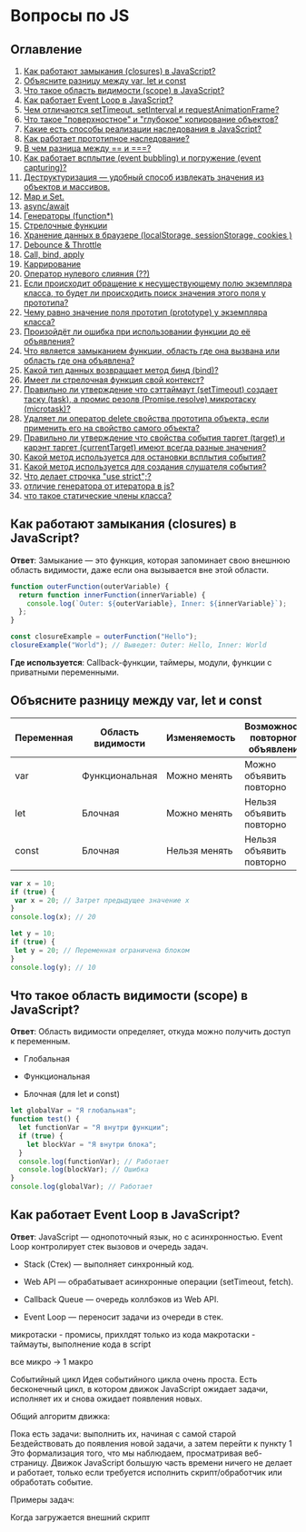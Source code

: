 # Вопросы по JS

## Оглавление
1. [Как работают замыкания (closures) в JavaScript?](#closures)
2. [Объясните разницу между var, let и const](#variables)
3. [Что такое область видимости (scope) в JavaScript?](#scope)
4. [Как работает Event Loop в JavaScript?](#eventLoop)
5. [Чем отличаются setTimeout, setInterval и requestAnimationFrame?](#timeout)
6. [Что такое "поверхностное" и "глубокое" копирование объектов?](#deepShallowCopy)
7. [Какие есть способы реализации наследования в JavaScript?](#inheritance)
8. [Как работает прототипное наследование?](#prototypes)
9. [В чем разница между == и ===?](#equals)
10. [Как работает всплытие (event bubbling) и погружение (event capturing)?](#bubbling)
11. [Деструктуризация — удобный способ извлекать значения из объектов и массивов.](#destructuring)
12. [Map и Set. ](#mapset)
13. [async/await ](#asyncawait)
14. [Генераторы (function*)](#generators)
15. [Стрелочные функции ](#arrowFunctions)
16. [Хранение данных в браузере (localStorage, sessionStorage, cookies )](#storage)
17. [Debounce & Throttle](#debounce)
18. [Call, bind, apply](#callBindApply)
19. [Каррирование](#curry)
20. [Оператор нулевого слияния (??)](#nullOperator)
21. [Если происходит обращение к несуществующему полю экземпляра класса, то будет ли происходить поиск значения этого поля у прототипа?](#notExistingField)
22. [Чему равно значение поля прототип (prototype) у экземпляра класса?](#prototypeFiledValue)
23. [Произойдёт ли ошибка при использовании функции до её объявления?](#23)
24. [Что является замыканием функции, область где она вызвана или область где она объявлена?](#24)
25. [Какой тип данных возвращает метод бинд (bind)?](#25)
26. [Имеет ли стрелочная функция свой контекст?](#26)
27. [Правильно ли утверждение что сэттаймаут (setTimeout) создает таску (task), а промис резолв (Promise.resolve) микротаску (microtask)?](#27)
28. [Удаляет ли оператор delete свойства прототипа объекта, если применить его на свойство самого объекта?](#28)
29. [Правильно ли утверждение что свойства события таргет (target) и карэнт таргет (currentTarget) имеют всегда разные значения?](#29)
30. [Какой метод используется для остановки всплытия события?](#30)
31. [Какой метод используется для создания слушателя события?](#31)
32. [Что делает строчка "use strict";?](#32)
33. [отличие генератора от итератора в js?](#33)
34. [что такое статические члены класса?](#34)


## <a id="closures">Как работают замыкания (closures) в JavaScript?</a>

**Ответ**: Замыкание — это функция, которая запоминает свою внешнюю область видимости, даже если она вызывается вне этой области.

```js
function outerFunction(outerVariable) {
  return function innerFunction(innerVariable) {
    console.log(`Outer: ${outerVariable}, Inner: ${innerVariable}`);
  };
}

const closureExample = outerFunction("Hello");
closureExample("World"); // Выведет: Outer: Hello, Inner: World

 ```

 **Где используется**: Callback-функции, таймеры, модули, функции с приватными переменными.

 ## <a id="variables">Объясните разницу между var, let и const</a> 

 | Переменная | Область видимости |	Изменяемость |	Возможность повторного объявления |
 |------------|-------------------|--------------|------------------------------------|
 | var	      | Функциональная	  | Можно менять |	Можно объявить повторно           |
 | let        |	Блочная           |	Можно менять |	Нельзя объявить повторно          |
 | const      |	Блочная           |	Нельзя менять|	Нельзя объявить повторно          |

 ```js
 var x = 10;
if (true) {
  var x = 20; // Затрет предыдущее значение x
}
console.log(x); // 20

let y = 10;
if (true) {
  let y = 20; // Переменная ограничена блоком
}
console.log(y); // 10

  ```

 ## <a id="scope">Что такое область видимости (scope) в JavaScript?</a> 

 **Ответ**: Область видимости определяет, откуда можно получить доступ к переменным.

- Глобальная

- Функциональная

- Блочная (для let и const)

```js
let globalVar = "Я глобальная";
function test() {
  let functionVar = "Я внутри функции";
  if (true) {
    let blockVar = "Я внутри блока";
  }
  console.log(functionVar); // Работает
  console.log(blockVar); // Ошибка
}
console.log(globalVar); // Работает

 ```

 ## <a id="eventLoop">Как работает Event Loop в JavaScript?</a>

 **Ответ**: JavaScript — однопоточный язык, но с асинхронностью. Event Loop контролирует стек вызовов и очередь задач.

- Stack (Стек) — выполняет синхронный код.

- Web API — обрабатывает асинхронные операции (setTimeout, fetch).

- Callback Queue — очередь коллбэков из Web API.

- Event Loop — переносит задачи из очереди в стек.

микротаски - промисы, прихлдят только из кода
макротаски - таймауты, выполнение кода в script

все микро -> 1 макро

Событийный цикл
Идея событийного цикла очень проста. Есть бесконечный цикл, в котором движок JavaScript ожидает задачи, исполняет их и снова ожидает появления новых.

Общий алгоритм движка:

Пока есть задачи:
выполнить их, начиная с самой старой
Бездействовать до появления новой задачи, а затем перейти к пункту 1
Это формализация того, что мы наблюдаем, просматривая веб-страницу. Движок JavaScript большую часть времени ничего не делает и работает, только если требуется исполнить скрипт/обработчик или обработать событие.

Примеры задач:

Когда загружается внешний скрипт <script src="...">, то задача – это выполнение этого скрипта.
Когда пользователь двигает мышь, задача – сгенерировать событие mousemove и выполнить его обработчики.
Когда истечёт таймер, установленный с помощью setTimeout(func, ...), задача – это выполнение функции func
И так далее.
Задачи поступают на выполнение – движок выполняет их – затем ожидает новые задачи (во время ожидания практически не нагружая процессор компьютера)

Может так случиться, что задача поступает, когда движок занят чем-то другим, тогда она ставится в очередь.

Очередь, которую формируют такие задачи, называют «очередью макрозадач» (macrotask queue, термин V8).

- Выбрать и исполнить старейшую задачу из очереди макрозадач (например, «script»).
- Исполнить все микрозадачи:
- Пока очередь микрозадач не пуста: - Выбрать из очереди и исполнить старейшую микрозадачу
- Отрисовать изменения страницы, если они есть.
- Если очередь макрозадач пуста – подождать, пока появится макрозадача.
- Перейти к шагу 1

 ## <a id="timeout">Чем отличаются setTimeout, setInterval и requestAnimationFrame?</a>

- setTimeout(callback, delay) – выполняет код 1 раз через указанное время.

- setInterval(callback, interval) – выполняет код многократно через указанный интервал.

- requestAnimationFrame(callback) – выполняет код перед перерисовкой кадра (60 раз в секунду).

```js
setTimeout(() => console.log("Через 2 секунды"), 2000);

let count = 0;
let interval = setInterval(() => {
  console.log(`Прошло ${++count} сек`);
  if (count === 5) clearInterval(interval);
}, 1000);

function animate() {
  console.log("Анимация кадра");
  requestAnimationFrame(animate);
}
requestAnimationFrame(animate);

 ```

 ## <a id="deepShallowCopy">Что такое "поверхностное" и "глубокое" копирование объектов?</a>

- Поверхностное копирование копирует только верхний уровень объекта.

- Глубокое копирование копирует вложенные структуры.

```js
const obj1 = { a: 1, b: { c: 2 } };
const shallowCopy = { ...obj1 };
shallowCopy.b.c = 42; // Изменит исходный объект

const deepCopy = JSON.parse(JSON.stringify(obj1)); // Глубокая копия

 ```

 ## <a id="inheritance">Какие есть способы реализации наследования в JavaScript?</a>

- Через prototype

- Через class (ES6)

- Через Object.create()

```js
class Parent {
  constructor(name) {
    this.name = name;
  }
}

class Child extends Parent {
  constructor(name, age) {
    super(name);
    this.age = age;
  }
}

 ```

 ## <a id="prototypes">Как работает прототипное наследование?</a>

```js
function Person(name) {
  this.name = name;
}
Person.prototype.sayHello = function () {
  console.log(`Hello, my name is ${this.name}`);
};

const user = new Person("Alice");
user.sayHello(); // Hello, my name is Alice

 ```

Объекты наследуют методы через цепочку прототипов (__proto__).

## <a id="equals">В чем разница между == и ===?</a>

- == — нестрогое сравнение, преобразует типы.

- === — строгое сравнение, не преобразует.

```js
console.log(5 == "5"); // true
console.log(5 === "5"); // false

 ```

## <a id="bubbling">Как работает всплытие (event bubbling) и погружение (event capturing)?</a>

```js
document.body.addEventListener(
  "click",
  () => console.log("Body"),
  true // Режим захвата (capturing)
);
document.getElementById("child").addEventListener("click", () => console.log("Child"));

 ```

Всплытие: от дочернего элемента к родителю.
Погружение: от родителя к дочернему.

## <a id="destructuring">Деструктуризация — удобный способ извлекать значения из объектов и массивов.</a>

```js
const { name, age } = { name: "Alice", age: 25 };
const [arr1, arr2] = [1, 2, 3] // arr1 = 1, arr2 = 2
 ```

## <a id="mapset">Map и Set.</a> 

**Map** – это коллекция ключ/значение, как и Object. Но основное отличие в том, что Map позволяет использовать ключи любого типа.

```js
let map = new Map();

map.set("1", "str1");    // строка в качестве ключа
map.set(1, "num1");      // цифра как ключ
map.set(true, "bool1");  // булево значение как ключ

// помните, обычный объект Object приводит ключи к строкам?
// Map сохраняет тип ключей, так что в этом случае сохранится 2 разных значения:
alert(map.get(1)); // "num1"
alert(map.get("1")); // "str1"

alert(map.size); // 3
 ```
**Map может использовать объекты в качестве ключей.**

Объект **Set** – это особый вид коллекции: «множество» значений (без ключей), где каждое значение может появляться только один раз.

```js
let set = new Set();

let john = { name: "John" };
let pete = { name: "Pete" };
let mary = { name: "Mary" };

// считаем гостей, некоторые приходят несколько раз
set.add(john);
set.add(pete);
set.add(mary);
set.add(john);
set.add(mary);

// set хранит только 3 уникальных значения
alert(set.size); // 3

for (let user of set) {
  alert(user.name); // John (потом Pete и Mary)
}
 ```
Альтернативой множеству Set может выступать массив для хранения гостей и дополнительный код для проверки уже имеющегося элемента с помощью arr.find.

## <a id="asyncawait">async/await</a> 

Существует специальный синтаксис для работы с промисами, который называется «async/await». Он удивительно прост для понимания и использования.

Ключевое слово async перед функцией гарантирует, что эта функция в любом случае вернёт промис

Ключевое слово await заставит интерпретатор JavaScript ждать до тех пор, пока промис справа от await не выполнится. После чего оно вернёт его результат, и выполнение кода продолжится.

```js
async function f() {

  let promise = new Promise((resolve, reject) => {
    setTimeout(() => resolve("готово!"), 1000)
  });

  let result = await promise; // будет ждать, пока промис не выполнится (*)

  alert(result); // "готово!"
}

f();
 ```

## <a id="generators">Генераторы (function*)</a>

Обычные функции возвращают только одно-единственное значение (или ничего).

Генераторы могут порождать (yield) множество значений одно за другим, по мере необходимости. Генераторы отлично работают с перебираемыми объектами и позволяют легко создавать потоки данных.

Для объявления генератора используется специальная синтаксическая конструкция: function*, которая называется «функция-генератор».

```js
function* generateSequence() {
  yield 1;
  yield 2;
  return 3;
}
 ```

## <a id="arrowFunctions">Стрелочные функции</a>

Стрелочная функция это короткая запись функционального выражения (function expression) без собственных привязок this, arguments и super.

У стрелочных функций нет своих привязок для arguments, super, this или new.target. Значения этих ключевых слов привязываются к внешнему лексическому окружению.

Использование call() или apply() никак не влияет на стрелочные функции.

## <a id="storage">Хранение данных в браузере (localStorage, sessionStorage, cookies )</a>

**localStorage** 

[localStorage](https://doka.guide/js/local-storage/)

Это объект, хранящийся в window, который позволяет долговременно сохранять данные в браузере. Работает как хранилище данных в формате ключ-значение — при сохранении данных мы указываем имя поля, в которое должны быть сохранены данные, и затем используем это имя для их получения.

**sessionStorage**

[sessionStorage](https://doka.guide/js/session-storage/)

Это объект, хранящийся в window, который позволяет сохранять данные в браузере на время сессии. Этот тип хранилища очень похож на localStorage и работает как хранилище данных в формате ключ-значение. При сохранении данных мы указываем имя поля, в которое должны быть сохранены данные, и затем используем это имя для их получения.

- Сессия страницы создаётся при открытии новой вкладки браузера. Сессия остаётся активной до тех пор, пока открыта вкладка, а состояние сессии сохраняется между перезагрузками. Открытие новой вкладки с таким же адресом приведёт к созданию новой сессии.
- Значения хранятся в виде строк. При попытке сохранения других типов данных, они будут приведены к строке. Например, если записать число, то при чтении нам вернётся число, записанное в строку.
- Максимальный объем данных ограничен размером 5MB.

**cookies**

[cookies](https://doka.guide/js/cookie/)

При разработке сайтов часть информации (например, токен авторизации или данные пользователя) нужно хранить и читать как в браузере, так и на сервере. Для этого используют Cookie (произносится «куки»).

>Куки передаются в виде HTTP-заголовка, это накладывает на них ограничения. Например, максимальный размер куки в 4096 байт или отсутствие в содержимом пробелов или запятых. Чтобы обезопасить содержимое, можно закодировать его с помощью функции encodeURIComponent().

## <a id="debounce">Debounce & Throttle</a>

**Debounce (устранение дрожания)**

Debounce позволяет задерживать выполнение функции, пока не пройдет определенное время с момента последнего вызова.
Используется, когда событие вызывается слишком часто (например, ввод в поле поиска).

Пример использования:
- Автодополнение при вводе текста

- Обновление фильтров по мере ввода текста

- Оптимизация запросов на сервер

```js
function debounce(func, delay) {
  let timeout;
  return function (...args) {
    clearTimeout(timeout);
    timeout = setTimeout(() => func.apply(this, args), delay);
  };
}

// Пример использования
const searchInput = document.getElementById("search");

searchInput.addEventListener(
  "input",
  debounce((event) => {
    console.log("Запрос на сервер: ", event.target.value);
  }, 500)
);

```

```ts
import { useState, useEffect } from 'react';

export function useDebounceValue<valueType>(value: valueType, delay: number) {
    const [debouncedValue, setDebouncedValue] = useState(value);

    useEffect(
        () => {
            const timer = setTimeout(() => {
                setDebouncedValue(value);
            }, delay);

            return () => {
                clearTimeout(timer);
            };
        },
        [value, delay],
    );
    return debouncedValue;
}
```

Как работает:
При каждом вводе символа предыдущий таймер сбрасывается (clearTimeout), и функция вызывается только после завершения паузы.

**Throttle (ограничение частоты вызова)**

Throttle позволяет вызывать функцию не чаще, чем раз в указанный интервал времени.
Используется, когда нужно ограничить частоту вызовов (например, скролл или ресайз).

Пример использования:
- Обработчик скролла (scroll)

- Изменение размеров окна (resize)

- Обновление положения элементов при скролле

```js
function throttle(func, interval) {
  let lastTime = 0;
  return function (...args) {
    const now = Date.now();
    if (now - lastTime >= interval) {
      func.apply(this, args);
      lastTime = now;
    }
  };
}

// Пример использования
window.addEventListener(
  "scroll",
  throttle(() => {
    console.log("Событие скролла обработано");
  }, 1000)
);

 ```

Как работает:
Функция выполняется не чаще, чем раз в interval миллисекунд, игнорируя остальные вызовы в этом промежутке. 

## <a id="callBindApply">Call, bind, apply</a>

У объектов в JS есть свои свойства и методы. Один объект не может воспользоваться методом другого объекта и наоборот. Эти ограничения позволяют обойти методы bind(), call() и apply(). `Эти методы используются для привязки функции к обекту и позволяют ее вызвать так, будто она принадлежит этому объекту`.

**Метод call()**

Вызывает функцию с заданным контекстом. Т. е. можно привязать функцию к объекту, как если бы она ему принадлежала: 

```js
let obj = {
	num: 2
};

function add(a) {
	return this.num + a;
}
```

Так как в функции add нет свойства num, то вызвать this.num не получится. Но можно привязать объект obj у которого такое свойство есть.


add.call(obj, 3) // первый параметр - объект к которому надо привязать ф-цию
                 // далее перечисляются параметры для самой ф-ции (add)

**Применение метода call() в JS**

Метод call() может использоваться для создания цепочек конструкторов объектов, для вызова анонимной ф-ции (например, в цикле для массива объектов), для выполнения ф-ции с объектом (пример с ф-цией add).

**Метод apply()**

Аналогичен методу call(), отличие в том, что аргументы для привязываемой ф-ции передаются в виде массива, а не через запятую.

```js
let obj = { num: 2 };

function add(a, b) {
	 return this.num + a + b;
}

add.apply(obj, [3, 5]);
```


**Применение метода apply() в JS**

Все то же самое что и у call(), плюс можно использовать для добавления одного массива к другому (используя push()).


const numbers = [1, 2, 3]
const moreNumbers = [4, 5, 6]

numbers.push.apply(numbers, moreNumbers)

**Метод bind()**

Отличается от call() и apply() тем, что возвращает не вычесленное значение, а функцию, которую можно использовать в нужный момент.

```js
let obj = { num: 2 };

function add(a, b) {
	 return this.num + a + b;
}

const func = add.bind(obj, 3, 5);

func();
```

**Применение метода bind() в JS**
bind() применяется для создания привязанной ф-ции. Посредством bind() можно создать ф-цию привязанную к объекту. При этом не имеет значения где и когда она будет вызвана. 


## <a id="curry">Каррирование</a>

Каррирование – это трансформация функций таким образом, чтобы они принимали аргументы не как f(a, b, c), а как f(a)(b)(c)

## <a id="nullOperator">Оператор нулевого слияния (??)</a>

Оператор нулевого слияния (??) — это логический оператор, возвращающий значение правого операнда, если значение левого операнда содержит null или undefined, в противном случае возвращается значение левого операнда.

## <a id="notExistingField">Если происходит обращение к несуществующему полю экземпляра класса, то будет ли происходить поиск значения этого поля у прототипа?</a>

Да, будет.

В JavaScript (и в других языках с прототипным наследованием) если у экземпляра класса (объекта) запрашивается свойство, которого у него нет, интерпретатор будет искать это свойство у его прототипа, и так далее вверх по цепочке прототипов, пока:

- Не найдёт свойство — в этом случае возвращается его значение.

- Или не дойдёт до конца цепочки (null) — тогда возвращается undefined.

## <a id="prototypeFiledValue">Чему равно значение поля прототип (prototype) у экземпляра класса?</a>

У экземпляра класса нет поля prototype — это важно!

Поле prototype существует у функций-конструкторов (включая классы в JavaScript), а экземпляры этих классов/функций имеют ссылку на прототип через скрытое свойство [[Prototype]], которое можно получить через:

Object.getPrototypeOf(obj)

или через устаревшее *obj.__proto__*

## <a id="23">Произойдёт ли ошибка при использовании функции до её объявления?</a>

Function Declaration — ошибки не будет (функция всплывает)
Function Expression — ошибка будет, если вызвать до объявления

## <a id="24">Что является замыканием функции, область где она вызвана или область где она объявлена?</a>

Замыкание функции — это область, в которой она была объявлена, а не вызвана.

Именно лексическая область видимости (lexical scope) определяет, какие переменные доступны функции. Это означает, что функция "помнит", в каком окружении (лексическом контексте) она была создана, и может использовать переменные из этой области, даже если вызывается в другом месте.

## <a id="25">Какой тип данных возвращает метод бинд (bind)?</a>

Метод bind возвращает новую функцию — то есть тип данных: function.

Что делает bind:
Создаёт новую функцию, у которой this навсегда привязан к переданному значению.

При этом исходная функция не вызывается, а только возвращается обёртка.

## <a id="26">Имеет ли стрелочная функция свой контекст?</a>

Нет, стрелочная функция не имеет своего собственного контекста (this).

Что это значит:
Стрелочная функция не создает свой this — вместо этого она наследует this из внешней (лексической) области, в которой была объявлена.

Это делает её поведение предсказуемым, особенно в колбэках и методах.

## <a id="27">Правильно ли утверждение что сэттаймаут (setTimeout) создает таску (task), а промис резолв (Promise.resolve) микротаску (microtask)?</a>

setTimeout → таска (task)
Это макротаска (или просто "таска")

Ставится в очередь событийного цикла (event loop)

Выполняется после всех микротасок

📌 Promise.resolve(...).then(...) → микротаска (microtask)
Выполняется сразу после текущего вызова стека, но до любых макротасок

Используется для асинхронной работы "почти сразу", без задержки

## <a id="28">Удаляет ли оператор delete свойства прототипа объекта, если применить его на свойство самого объекта?</a>

Нет, оператор delete не удаляет свойства прототипа, если применить его к свойству самого объекта.

Что делает delete:
Удаляет собственное (own) свойство объекта — то есть то, что записано непосредственно в самом объекте.

Если такого свойства у объекта нет, delete не делает ничего (и не вызывает ошибку).

Свойства прототипа не затрагиваются.

## <a id="29">Правильно ли утверждение что свойства события таргет (target) и карэнт таргет (currentTarget) имеют всегда разные значения?</a>

Нет, утверждение неправильно свойства event.target и event.currentTarget не всегда разные.
Разница:
event.target — элемент, на котором фактически произошло событие (истинный источник).

event.currentTarget — элемент, на котором в данный момент висит обрабатываемый обработчик события.
Они могут быть одинаковыми, если событие произошло на том же элементе, где находится обработчик.
Но если событие всплывает, target может отличаться

## <a id="30">Какой метод используется для остановки всплытия события?</a>

Для остановки всплытия события используется метод event.stopPropagation().

Что делает:
Прерывает всплытие события вверх по DOM-дереву.

Событие всё ещё обрабатывается на текущем элементе, но не передаётся родителям.

## <a id="31">Какой метод используется для создания слушателя события?</a>

Для создания слушателя события в JavaScript используется метод addEventListener().

Синтаксис:

element.addEventListener(event, callback, options);

event — название события, например, 'click', 'keydown', 'mouseover' и т. д.

callback — функция, которая будет вызвана при наступлении события.

options (необязательный) — объект, в котором можно указать дополнительные настройки, такие как:

capture — если true, событие будет обрабатываться в фазе захвата.

once — если true, обработчик будет вызван только один раз и потом удалён.

passive — если true, указывает, что обработчик не будет вызывать preventDefault().

## <a id="32">Что делает строчка "use strict";?</a>

'use strict' включает строгий режим выполнения JavaScript. Эта строка должна располагаться в самом начале скрипта, иначе строгий режим не будет работать. В строгом режиме интерпретатор будет явно выбрасывать ошибки на действия, которые ранее пропускал. Если строгий режим был включён, то отключить его для файла уже нельзя.

Строгий режим делает следующее:

- Выбрасывает ошибки, когда в коде используются некоторые небезопасные конструкции.
- Выключает функции языка, которые запутывают код и потому не должны использоваться.
- Предотвращает использование слов, которые могут быть использованы в качестве ключевых в будущем.

- Нельзя использовать переменные без объявления 
* Без строгого режима интерпретатор в таком случае создаст переменную в глобальной области видимости. *
- Явная ошибка если значение поля нельзя изменить или удалить Скопировать ссылку "Явная ошибка если значение поля нельзя изменить или удалить"

С помощью методов Object.defineProperty() или Object.preventExtensions() в JavaScript можно запретить перезаписывать поля объекта. При включённом строгом режиме попытка перезаписать поле приведёт к ошибке.

Параметры функции не могут иметь одинаковые имена

Если в функции объявить два параметра с одинаковым именем, то строгий режим выбросит ошибку выполнения.
Без use strict интерпретатор выполнит код без ошибок, но обратиться к переопределённому параметру будет невозможно.

Другое поведение this
При включённом строгом режиме this больше не будет по умолчанию ссылаться на глобальный объект.
Без use strict если вызывать функцию в глобальном контексте (например в консоли браузера), то this всегда будет ссылаться на глобальный объект.
Запрещено использовать зарезервированные слова
Ограничение небезопасных конструкций (eval)

## <a id="33">отличие генератора от итератора в js?</a>

Итератор — это объект, у которого есть метод next(), возвращающий { value, done }. Итератор сам по себе ничего не генерирует, он просто предоставляет следующий элемент (если есть).

Генератор — это функция (со специальным синтаксисом function*), которая создаёт итератор автоматически. То есть генератор — это способ сделать итератор удобно и красиво.

## <a id="34">что такое статические члены класса?</a>

Статические члены класса в JavaScript – это методы и свойства, которые принадлежат самому классу, а не его экземплярам. Они объявляются с помощью ключевого слова static и могут быть вызваны без создания экземпляра класса. 

Не принадлежат экземплярам:
Статические члены не хранятся в экземплярах класса, а доступны только для класса напрямую. 
Общие для всех экземпляров:
Статические свойства и методы доступны всем экземплярам класса, как будто они являются частью самого класса. 
Не требуют экземпляра:
Для доступа к статическим членам не нужно создавать экземпляр класса. 


